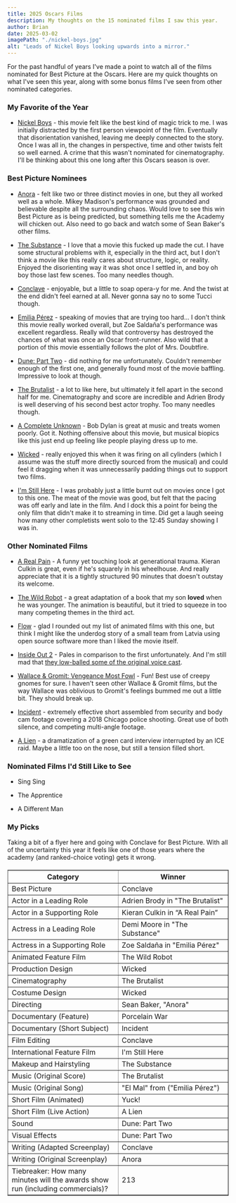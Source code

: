 ```yaml
---
title: 2025 Oscars Films
description: My thoughts on the 15 nominated films I saw this year.
author: Brian
date: 2025-03-02
imagePath: "./nickel-boys.jpg"
alt: "Leads of Nickel Boys looking upwards into a mirror."
---
```


For the past handful of years I've made a point to watch all of the films nominated for Best Picture at the Oscars. Here are my quick thoughts on what I've seen this year, along with some bonus films I've seen from other nominated categories.

### My Favorite of the Year

- [Nickel Boys](https://www.imdb.com/title/tt23055660/) - this movie felt like the best kind of magic trick to me. I was initially distracted by the first person viewpoint of the film. Eventually that disorientation vanished, leaving me deeply connected to the story. Once I was all in, the changes in perspective, time and other twists felt so well earned. A crime that this wasn't nominated for cinematography. I'll be thinking about this one long after this Oscars season is over.

### Best Picture Nominees

- [Anora](https://www.imdb.com/title/tt28607951/) - felt like two or three distinct movies in one, but they all worked well as a whole. Mikey Madison's performance was grounded and believable despite all the surrounding chaos. Would love to see this win Best Picture as is being predicted, but something tells me the Academy will chicken out. Also need to go back and watch some of Sean Baker's other films.

- [The Substance](https://www.imdb.com/title/tt17526714/) - I love that a movie this fucked up made the cut. I have some structural problems with it, especially in the third act, but I don't think a movie like this really cares about structure, logic, or reality. Enjoyed the disorienting way it was shot once I settled in, and boy oh boy those last few scenes. Too many needles though.

- [Conclave](https://www.imdb.com/title/tt20215234/) - enjoyable, but a little to soap opera-y for me. And the twist at the end didn't feel earned at all. Never gonna say no to some Tucci though.

- [Emilia Pérez](https://www.imdb.com/title/tt20221436/) - speaking of movies that are trying too hard... I don't think this movie really worked overall, but Zoe Saldaña's performance was excellent regardless. Really wild that controversy has destroyed the chances of what was once an Oscar front-runner. Also wild that a portion of this movie essentially follows the plot of Mrs. Doubtfire.

- [Dune: Part Two](https://www.imdb.com/title/tt15239678/) - did nothing for me unfortunately. Couldn't remember enough of the first one, and generally found most of the movie baffling. Impressive to look at though.

- [The Brutalist](https://www.imdb.com/title/tt8999762/) - a lot to like here, but ultimately it fell apart in the second half for me. Cinematography and score are incredible and Adrien Brody is well deserving of his second best actor trophy. Too many needles though.

- [A Complete Unknown](https://www.imdb.com/title/tt11563598/) - Bob Dylan is great at music and treats women poorly. Got it. Nothing offensive about this movie, but musical biopics like this just end up feeling like people playing dress up to me.

- [Wicked](https://www.imdb.com/title/tt1262426/) - really enjoyed this when it was firing on all cylinders (which I assume was the stuff more directly sourced from the musical) and could feel it dragging when it was unnecessarily padding things out to support two films.

- [I'm Still Here](https://www.imdb.com/title/tt14961016/) - I was probably just a little burnt out on movies once I got to this one. The meat of the movie was good, but felt that the pacing was off early and late in the film. And I dock this a point for being the only film that didn't make it to streaming in time. Did get a laugh seeing how many other completists went solo to the 12:45 Sunday showing I was in.

### Other Nominated Films

- [A Real Pain](https://www.imdb.com/title/tt21823606/) - A funny yet touching look at generational trauma. Kieran Culkin is great, even if he's squarely in his wheelhouse. And really appreciate that it is a tightly structured 90 minutes that doesn't outstay its welcome.

- [The Wild Robot](https://www.imdb.com/title/tt29623480/) - a great adaptation of a book that my son **loved** when he was younger. The animation is beautiful, but it tried to squeeze in too many competing themes in the third act.

- [Flow](https://www.imdb.com/title/tt4772188/) - glad I rounded out my list of animated films with this one, but think I might like the underdog story of a small team from Latvia using open source software more than I liked the movie itself.

- [Inside Out 2](https://www.imdb.com/title/tt22022452/) - Pales in comparison to the first unfortunately. And I'm still mad that [they low-balled some of the original voice cast](https://people.com/why-did-mindy-kaling-bill-hader-not-return-inside-out-2-8665675).

- [Wallace & Gromit: Vengeance Most Fowl](https://www.imdb.com/title/tt17163970/) - Fun! Best use of creepy gnomes for sure. I haven't seen other Wallace & Gromit films, but the way Wallace was oblivious to Gromit's feelings bummed me out a little bit. They should break up.

- [Incident](https://www.imdb.com/title/tt27990245/) - extremely effective short assembled from security and body cam footage covering a 2018 Chicago police shooting. Great use of both silence, and competing multi-angle footage.

- [A Lien](https://www.imdb.com/title/tt27990245/) - a dramatization of a green card interview interrupted by an ICE raid. Maybe a little too on the nose, but still a tension filled short.

### Nominated Films I'd Still Like to See

- Sing Sing

- The Apprentice

- A Different Man

### My Picks

Taking a bit of a flyer here and going with Conclave for Best Picture. With all of the uncertainty this year it feels like one of those years where the academy (and ranked-choice voting) gets it wrong.

<table class="table table-bordered" cellpadding="4" style="margin-top:20px; border-collapse:collapse; border-color:#999;" border="1">
<tbody><tr>
<th width="50%">Category</th>
<th>Winner</th>
</tr>
<tr class="">
<td align="left">Best Picture</td>
<td>Conclave</td>
</tr>
<tr class="">
<td align="left">Actor in a Leading Role</td>
<td>Adrien Brody in "The Brutalist"</td>
</tr>
<tr class="">
<td align="left">Actor in a Supporting Role</td>
<td>Kieran Culkin in “A Real Pain”</td>
</tr>
<tr class="">
<td align="left">Actress in a Leading Role</td>
<td>Demi Moore in "The Substance"</td>
</tr>
<tr class="">
<td align="left">Actress in a Supporting Role</td>
<td>Zoe Saldaña in "Emilia Pérez"</td>
</tr>
<tr class="">
<td align="left">Animated Feature Film</td>
<td>The Wild Robot</td>
</tr>
<tr class="">
<td align="left">Production Design</td>
<td>Wicked</td>
</tr>
<tr class="">
<td align="left">Cinematography</td>
<td>The Brutalist</td>
</tr>
<tr class="">
<td align="left">Costume Design</td>
<td>Wicked</td>
</tr>
<tr class="">
<td align="left">Directing</td>
<td>Sean Baker, "Anora"</td>
</tr>
<tr class="">
<td align="left">Documentary (Feature)</td>
<td>Porcelain War</td>
</tr>
<tr class="">
<td align="left">Documentary (Short Subject)</td>
<td>Incident</td>
</tr>
<tr class="">
<td align="left">Film Editing</td>
<td>Conclave</td>
</tr>
<tr class="">
<td align="left">International Feature Film</td>
<td>I'm Still Here</td>
</tr>
<tr class="">
<td align="left">Makeup and Hairstyling</td>
<td>The Substance</td>
</tr>
<tr class="">
<td align="left">Music (Original Score)</td>
<td>The Brutalist</td>
</tr>
<tr class="">
<td align="left">Music (Original Song)</td>
<td>"El Mal" from ("Emilia Pérez")</td>
</tr>
<tr class="">
<td align="left">Short Film (Animated)</td>
<td>Yuck!</td>
</tr>
<tr class="">
<td align="left">Short Film (Live Action)</td>
<td>A Lien</td>
</tr>
<tr class="">
<td align="left">Sound</td>
<td>Dune: Part Two</td>
</tr>
<tr class="">
<td align="left">Visual Effects</td>
<td>Dune: Part Two</td>
</tr>
<tr class="">
<td align="left">Writing (Adapted Screenplay)</td>
<td>Conclave</td>
</tr>
<tr class="">
<td align="left">Writing (Original Screenplay)</td>
<td>Anora</td>
</tr>
<tr>
<td>Tiebreaker: How many minutes will the awards show run (including commercials)?</td>
<td>213</td>
</tr>
</tbody></table>
